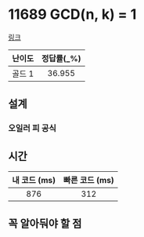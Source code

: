 # 11689 GCD(n, k) = 1

[링크](https://www.acmicpc.net/problem/11689)

| 난이도  | 정답률(\_%) |
|:----:|:--------:|
| 골드 1 |  36.955  |

## 설계

### 오일러 피 공식


## 시간

| 내 코드 (ms) | 빠른 코드 (ms) |
|:---------:|:----------:|
|    876    |      312      |

## 꼭 알아둬야 할 점
